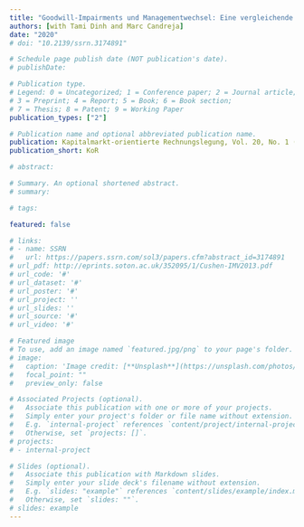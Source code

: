 ```yaml
---
title: "Goodwill-Impairments und Managementwechsel: Eine vergleichende empirische Analyse der DAX-und SMI-Unternehmen"
authors: [with Tami Dinh and Marc Candreja]
date: "2020"
# doi: "10.2139/ssrn.3174891"

# Schedule page publish date (NOT publication's date).
# publishDate: 

# Publication type.
# Legend: 0 = Uncategorized; 1 = Conference paper; 2 = Journal article;
# 3 = Preprint; 4 = Report; 5 = Book; 6 = Book section;
# 7 = Thesis; 8 = Patent; 9 = Working Paper
publication_types: ["2"]

# Publication name and optional abbreviated publication name.
publication: Kapitalmarkt-orientierte Rechnungslegung, Vol. 20, No. 1 (2020), 22-30
publication_short: KoR

# abstract: 

# Summary. An optional shortened abstract.
# summary: 

# tags:

featured: false

# links:
# - name: SSRN
#   url: https://papers.ssrn.com/sol3/papers.cfm?abstract_id=3174891
# url_pdf: http://eprints.soton.ac.uk/352095/1/Cushen-IMV2013.pdf
# url_code: '#'
# url_dataset: '#'
# url_poster: '#'
# url_project: ''
# url_slides: ''
# url_source: '#'
# url_video: '#'

# Featured image
# To use, add an image named `featured.jpg/png` to your page's folder. 
# image:
#   caption: 'Image credit: [**Unsplash**](https://unsplash.com/photos/pLCdAaMFLTE)'
#   focal_point: ""
#   preview_only: false

# Associated Projects (optional).
#   Associate this publication with one or more of your projects.
#   Simply enter your project's folder or file name without extension.
#   E.g. `internal-project` references `content/project/internal-project/index.md`.
#   Otherwise, set `projects: []`.
# projects:
# - internal-project

# Slides (optional).
#   Associate this publication with Markdown slides.
#   Simply enter your slide deck's filename without extension.
#   E.g. `slides: "example"` references `content/slides/example/index.md`.
#   Otherwise, set `slides: ""`.
# slides: example
---
```




